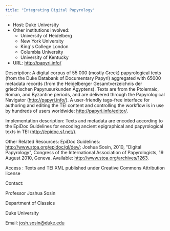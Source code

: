 ```yaml
---
title: "Integrating Digital Papyrology"
---
```












* Host: Duke University
* Other institutions involved:
	+ University of Heidelberg
	+ New York University
	+ King's College London
	+ Columbia University
	+ University of Kentucky
* URL: <http://papyri.info/>



Description:
 A digital corpus of 55 000 (mostly Greek) papyrological texts (from the Duke Databank
 of Documentary Papyri) aggregated with 65000 metadata records (from the Heidelberger
 Gesamtverzeichnis der griechischen Papyrusurkunden Ägyptens). Texts are from the Ptolemaic,
 Roman, and Byzantine periods, and are delivered through the Papyrological Navigator
 (http://papyri.info/).
 A user-friendly tags-free interface for authoring and editing the TEI content and
 controlling the workflow is in use by hundreds of 
 users worldwide: <http://papyri.info/editor/>.



Implementation description:
 Texts and metadata are encoded according to the EpiDoc Guidelines for encoding ancient
 epigraphical and papyrological texts in TEI (<http://epidoc.sf.net/>).



Other Related Resources:
 EpiDoc Guidelines: <http://www.stoa.org/epidoc/gl/dev/>;
 Joshua Sosin, 2010, "Digital Papyrology", Congress of the International Association
 of Papyrologists, 19
 August 2010, Geneva. Available: <http://www.stoa.org/archives/1263>. 



Access :
 Texts and TEI XML published under Creative Commons Attribution license



Contact: 



Professor Joshua Sosin


Department of Classics


Duke University


Email: [josh.sosin@duke.edu](mailto:josh.sosin@duke.edu)





